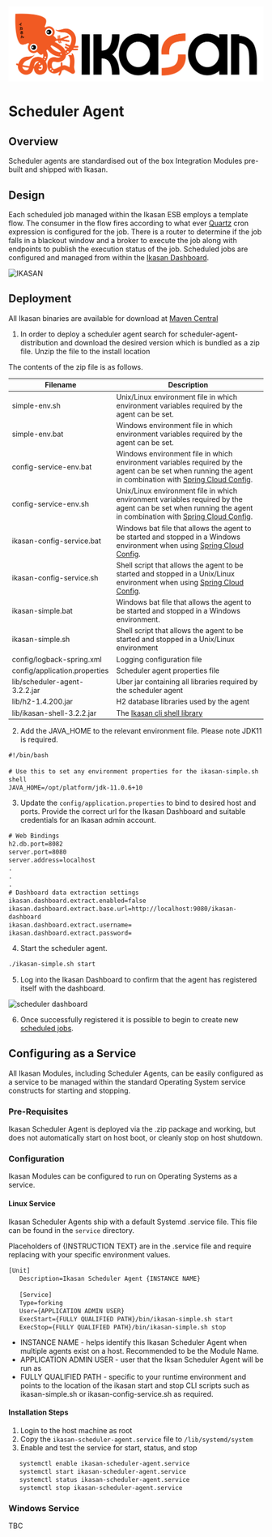 ![IKASAN](../../../developer/docs/quickstart-images/Ikasan-title-transparent.png)

# Scheduler Agent

## Overview
Scheduler agents are standardised out of the box Integration Modules pre-built and shipped with Ikasan.

## Design
Each scheduled job managed within the Ikasan ESB employs a template flow. The consumer in the flow fires according to what ever [Quartz](http://www.quartz-scheduler.org/) cron expression is configured for the job. There is a router to determine if the job falls in a blackout window and a broker to execute the job along with endpoints to publish the execution status of the job. Scheduled jobs are configured and managed from within the [Ikasan Dashboard](../../../visualisation/dashboard/scheduler.md). 
                                                                           
![IKASAN](../../../developer/docs/quickstart-images/scheduler-agent-flow.png)

## Deployment
All Ikasan binaries are available for download at [Maven Central](https://search.maven.org/search?q=org.ikasan)

1. In order to deploy a scheduler agent search for scheduler-agent-distribution and download the desired version which is bundled as a zip file. Unzip the file to the install location

The contents of the zip file is as follows.

| Filename | Description  |
| ---  | --- |
| simple-env.sh | Unix/Linux environment file in which environment variables required by the agent can be set. |
| simple-env.bat | Windows environment file in which environment variables required by the agent can be set. |
| config-service-env.bat | Windows environment file in which environment variables required by the agent can be set when running the agent in combination with [Spring Cloud Config](https://cloud.spring.io/spring-cloud-config/reference/html/). |
| config-service-env.sh | Unix/Linux environment file in which environment variables required by the agent can be set when running the agent in combination with [Spring Cloud Config](https://cloud.spring.io/spring-cloud-config/reference/html/). |
| ikasan-config-service.bat | Windows bat file that allows the agent to be started and stopped in a Windows environment when using [Spring Cloud Config](https://cloud.spring.io/spring-cloud-config/reference/html/). |
| ikasan-config-service.sh | Shell script that allows the agent to be started and stopped in a Unix/Linux environment when using [Spring Cloud Config](https://cloud.spring.io/spring-cloud-config/reference/html/). |
| ikasan-simple.bat  | Windows bat file that allows the agent to be started and stopped in a Windows environment. |
| ikasan-simple.sh  | Shell script that allows the agent to be started and stopped in a Unix/Linux environment |
| config/logback-spring.xml | Logging configuration file |
| config/application.properties | Scheduler agent properties file |
| lib/scheduler-agent-3.2.2.jar | Uber jar containing all libraries required by the scheduler agent | 
| lib/h2-1.4.200.jar | H2 database libraries used by the agent |
| lib/ikasan-shell-3.2.2.jar | The [Ikasan cli shell library](../../../cli/shell/jar/Readme.md) |

2. Add the JAVA_HOME to the relevant environment file. Please note JDK11 is required.
```properties
#!/bin/bash

# Use this to set any environment properties for the ikasan-simple.sh shell
JAVA_HOME=/opt/platform/jdk-11.0.6+10
```
3. Update the `config/application.properties` to bind to desired host and ports. Provide the correct url for the Ikasan Dashboard and suitable credentials for an Ikasan admin account.
```properties
# Web Bindings
h2.db.port=8082
server.port=8080
server.address=localhost
.
.
.
# Dashboard data extraction settings
ikasan.dashboard.extract.enabled=false
ikasan.dashboard.extract.base.url=http://localhost:9080/ikasan-dashboard
ikasan.dashboard.extract.username=
ikasan.dashboard.extract.password=
```
4. Start the scheduler agent.
```bash
./ikasan-simple.sh start
```
5. Log into the Ikasan Dashboard to confirm that the agent has registered itself with the dashboard.

![scheduler dashboard](../../../developer/docs/quickstart-images/scheduler-dashboard.png)

6. Once successfully registered it is possible to begin to create new [scheduled jobs](../../../visualisation/dashboard/scheduler.md).

## Configuring as a Service
All Ikasan Modules, including Scheduler Agents, can be easily configured as a service to be managed within the standard Operating System service constructs for starting and stopping.

### Pre-Requisites
Ikasan Scheduler Agent is deployed via the .zip package and working, but does not automatically start on host boot, or cleanly stop on host shutdown.

### Configuration
Ikasan Modules can be configured to run on Operating Systems as a service. 

#### Linux Service
Ikasan Scheduler Agents ship with a default Systemd .service file. This file can be found in the ```service``` directory.

Placeholders of {INSTRUCTION TEXT} are in the .service file and require replacing with your specific environment values.

```
[Unit]
   Description=Ikasan Scheduler Agent {INSTANCE NAME}
   
   [Service]
   Type=forking
   User={APPLICATION ADMIN USER}
   ExecStart={FULLY QUALIFIED PATH}/bin/ikasan-simple.sh start
   ExecStop={FULLY QUALIFIED PATH}/bin/ikasan-simple.sh stop
```
- INSTANCE NAME - helps identify this Ikasan Scheduler Agent when multiple agents exist on a host.  Recommended to be the Module Name.
- APPLICATION ADMIN USER - user that the Iksan Scheduler Agent will be run as
- FULLY QUALIFIED PATH - specific to your runtime environment and points to the location of the ikasan start and stop CLI scripts such as ikasan-simple.sh or ikasan-config-service.sh as required.

#### Installation Steps
1. Login to the host machine as root 
2. Copy the ```ikasan-scheduler-agent.service``` file to ```/lib/systemd/system```
3. Enable and test the service for start, status, and stop
```systemctl daemon-reload
   systemctl enable ikasan-scheduler-agent.service
   systemctl start ikasan-scheduler-agent.service
   systemctl status ikasan-scheduler-agent.service
   systemctl stop ikasan-scheduler-agent.service
```

### Windows Service
TBC

                                                                            

